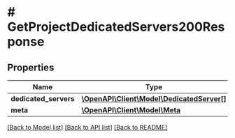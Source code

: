# # GetProjectDedicatedServers200Response

## Properties

Name | Type | Description | Notes
------------ | ------------- | ------------- | -------------
**dedicated_servers** | [**\OpenAPI\Client\Model\DedicatedServer[]**](DedicatedServer.md) |  |
**meta** | [**\OpenAPI\Client\Model\Meta**](Meta.md) |  |

[[Back to Model list]](../../README.md#models) [[Back to API list]](../../README.md#endpoints) [[Back to README]](../../README.md)
